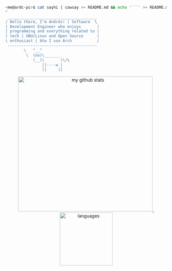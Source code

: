 ``` sh
<me@ardc-pc>$ cat sayhi | cowsay >> README.md && echo '```' >> README.md
"
 _______________________________________ 
/ Hello there, I'm Andrés! | Software  \
| Development Engineer who enjoys       |
| programming and everything related to |
| tech | GNU/Linux and Open Source      |
\ enthusiast | btw I use Arch           /
 --------------------------------------- 
        \   ^__^
         \  (oo)\_______
            (__)\       )\/\
                ||----w |
                ||     ||
```

<a align="center" href="https://andrsrz.github.io">
<p align="center">
<img src="https://github-readme-stats.vercel.app/api?username=andrsrz&show_icons=true&theme=dracula" alt="my github stats" width="420"/>&nbsp;<img src="https://github-readme-stats.vercel.app/api/top-langs/?username=andrsrz&layout=compact&theme=dracula&langs_count=12" alt="languages" height="165">
</p>
</a>
